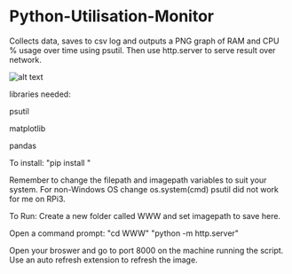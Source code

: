 # Python-Utilisation-Monitor
Collects data, saves to csv log and outputs a PNG graph of RAM and CPU % usage over time using psutil. 
Then use http.server to serve result over network.

![alt text](https://github.com/BobbyLeonard/Python-Utilisation-Monitor/blob/master/monitor.jpg)

libraries needed:

  psutil
  
  matplotlib
  
  pandas
  
To install: "pip install <library>"

Remember to change the filepath and imagepath variables to suit your system.
For non-Windows OS change os.system(cmd)
psutil did not work for me on RPi3.

To Run:
  Create a new folder called WWW and set imagepath to save here.
  
  Open a command prompt:
    "cd WWW"
    "python -m http.server"
  
  Open your broswer and go to port 8000 on the machine running the script.
  Use an auto refresh extension to refresh the image.
